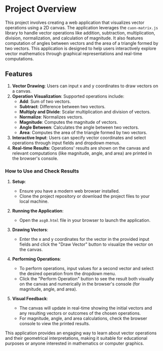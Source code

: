 # Project Overview

This project involves creating a web application that visualizes vector operations using a 2D canvas. The application leverages the `cuon-matrix.js` library to handle vector operations like addition, subtraction, multiplication, division, normalization, and calculation of magnitude. It also features computation of angles between vectors and the area of a triangle formed by two vectors. This application is designed to help users interactively explore vector mathematics through graphical representations and real-time computations.

## Features

1. **Vector Drawing**: Users can input x and y coordinates to draw vectors on a canvas.
2. **Operation Visualization**: Supported operations include:
   - **Add**: Sum of two vectors.
   - **Subtract**: Difference between two vectors.
   - **Multiply and Divide**: Scalar multiplication and division of vectors.
   - **Normalize**: Normalizes vectors.
   - **Magnitude**: Computes the magnitude of vectors.
   - **Angle Between**: Calculates the angle between two vectors.
   - **Area**: Computes the area of the triangle formed by two vectors.
3. **Interactive Input**: Users can specify vector coordinates and select operations through input fields and dropdown menus.
4. **Real-time Results**: Operations' results are shown on the canvas and relevant computations (like magnitude, angle, and area) are printed in the browser's console.

### How to Use and Check Results

1. **Setup**:
   - Ensure you have a modern web browser installed.
   - Clone the project repository or download the project files to your local machine.

2. **Running the Application**:
   - Open the `asg0.html` file in your browser to launch the application.

3. **Drawing Vectors**:
   - Enter the x and y coordinates for the vector in the provided input fields and click the "Draw Vector" button to visualize the vector on the canvas.

4. **Performing Operations**:
   - To perform operations, input values for a second vector and select the desired operation from the dropdown menu.
   - Click the "Perform Operation" button to see the result both visually on the canvas and numerically in the browser's console (for magnitude, angle, and area).

5. **Visual Feedback**:
   - The canvas will update in real-time showing the initial vectors and any resulting vectors or outcomes of the chosen operations.
   - For magnitude, angle, and area calculations, check the browser console to view the printed results.

This application provides an engaging way to learn about vector operations and their geometrical interpretations, making it suitable for educational purposes or anyone interested in mathematics or computer graphics.
